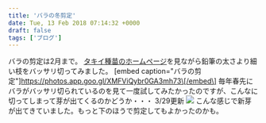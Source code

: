 ```yaml
---
title: 'バラの冬剪定'
date: Tue, 13 Feb 2018 07:14:32 +0000
draft: false
tags: ['ブログ']
---
```


バラの剪定は2月まで。 [タキイ種苗のホームページ](https://shop.takii.co.jp/shop/selection/prune_rose1311.html)を見ながら鉛筆の太さより細い枝をバッサリ切ってみました。 \[embed caption="バラの剪定"\]https://photos.app.goo.gl/XMFViQybr0GA3mh73\[/embed\] 毎年春先にバラがバッサリ切られているのを見て一度試してみたかったのですが、こんなに切ってしまって芽が出てくるのかどうか・・・ 3/29更新 [![](/images/2018/03/DSC_0437-e1522291456486-576x1024.jpg)](/images/2018/03/DSC_0437-e1522291456486.jpg) こんな感じで新芽が出てきていました。もっと下のほうで剪定してもよかったのかも。